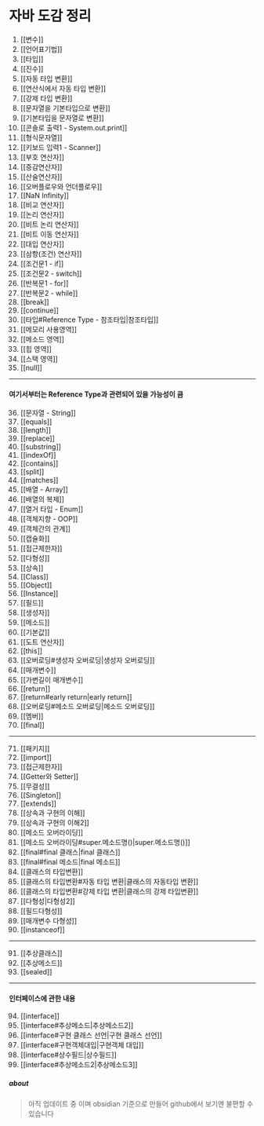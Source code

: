 # 자바 도감 정리
1. [[변수]]
2. [[언어표기법]]
3. [[타입]]
4. [[진수]]
5. [[자동 타입 변환]]
6. [[연산식에서 자동 타입 변환]]
7. [[강제 타입 변환]]
8. [[문자열을 기본타입으로 변환]]
9. [[기본타입을 문자열로 변환]]
10. [[콘솔로 출력1 - System.out.print]]
11. [[형식문자열]]
12. [[키보드 입력1 - Scanner]]
13. [[부호 연산자]]
14. [[증감연산자]]
15. [[산술연산자]]
16. [[오버플로우와 언더플로우]]
17. [[NaN Infinity]]
18. [[비교 연산자]]
19. [[논리 연산자]]
20. [[비트 논리 연산자]]
21. [[비트 이동 연산자]]
22. [[대입 연산자]]
23. [[삼항(조건) 연산자]]
24. [[조건문1 - if]]
25. [[조건문2 - switch]]
26. [[반복문1 - for]]
27. [[반복문2 - while]]
28. [[break]]
29. [[continue]]
30. [[타입#Reference Type - 참조타입|참조타입]]
31. [[메모리 사용영역]]
32. [[메소드 영역]]
33. [[힙 영역]]
34. [[스택 영역]]
35. [[null]]

---

#### 여기서부터는 Reference Type과 관련되어 있을 가능성이 큼

36. [[문자열 - String]]
37. [[equals]]
38. [[length]]
39. [[replace]]
40. [[substring]]
41. [[indexOf]]
42. [[contains]]
43. [[split]]
44. [[matches]]
45. [[배열 - Array]]
46. [[배열의 복제]]
47. [[열거 타입 - Enum]]
48. [[객체지향 - OOP]]
49. [[객체간의 관계]]
50. [[캡슐화]]
51. [[접근제한자]]
52. [[다형성]]
53. [[상속]]
54. [[Class]]
55. [[Object]]
56. [[Instance]]
57. [[필드]]
58. [[생성자]]
59. [[메소드]]
60. [[기본값]]
61. [[도트 연산자]]
62. [[this]]
63. [[오버로딩#생성자 오버로딩|생성자 오버로딩]]
64. [[매개변수]]
65. [[가변길이 매개변수]]
66. [[return]]
67. [[return#early return|early return]]
68. [[오버로딩#메소드 오버로딩|메소드 오버로딩]]
69. [[멤버]]
70. [[final]]

---

71. [[패키지]]
72. [[import]]
73. [[접근제한자]]
74. [[Getter와 Setter]]
75. [[무결성]]
76. [[Singleton]]
77. [[extends]]
78. [[상속과 구현의 이해]]
79. [[상속과 구현의 이해2]]
80. [[메소드 오버라이딩]]
81. [[메소드 오버라이딩#super.메소드명()|super.메소드명()]]
82. [[final#final 클래스|final 클래스]]
83. [[final#final 메소드|final 메소드]]
84. [[클래스의 타입변환]]
85. [[클래스의 타입변환#자동 타입 변환|클래스의 자동타입 변환]]
86. [[클래스의 타입변환#강제 타입 변환|클래스의 강제 타입변환]]
87. [[다형성|다형성2]]
88. [[필드다형성]]
89. [[매개변수 다형성]]
90. [[instanceof]]

---   

91. [[추상클래스]]
92. [[추상메소드]]
93. [[sealed]]

---    

#### 인터페이스에 관한 내용

94. [[interface]]
95. [[interface#추상메소드|추상메소드2]]
96. [[interface#구현 클래스 선언|구현 클래스 선언]]
97. [[interface#구현객체대입|구현객체 대입]]
98. [[interface#상수필드|상수필드]]
99. [[interface#추상메소드2|추상메소드3]]


##### about
> 아직 업데이트 중 이며 obsidian 기준으로 만들어 github에서 보기엔 불편할 수 있습니다  
> 